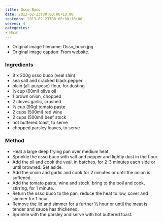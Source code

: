 ```yaml
---
title: Osso Buco
date: 2013-02-23T00:00:00+10:00
testedon: 2013-02-23T00:00:00+10:00
serves: 4
categories:
- Main
---
```







* Original image filename: Osso_buco.jpg
* Original image caption: From website.




### Ingredients

* 8 x 200g osso buco (veal shin)
* sea salt and cracked black pepper
* plain (all-purpose) flour, for dusting
* ¼ cup (60ml) olive oil
* 1 brown onion, chopped
* 2 cloves garlic, crushed
* ⅓ cup (90g) tomato paste
* 2 cups (500ml) red wine
* 2 cups (500ml) beef stock
* hot buttered toast, to serve
* chopped parsley leaves, to serve

### Method

* Heat a large deep frying pan over medium heat.
* Sprinkle the osso buco with salt and pepper and lightly dust in the flour.
* Add the oil and cook the veal, in batches, for 2-3 minutes each side or until browned. Set aside.
* Add the onion and garlic and cook for 2 minutes or until the onion is softened.
* Add the tomato paste, wine and stock, bring to the boil and cook, stirring, for 1 minute.
* Return the osso buco to the pan, reduce the heat to low, cover and simmer for 1 hour.
* Remove the lid and simmer for a further ½ hour or until the meat is tender and sauce has thickened.
* Sprinkle with the parsley and serve with hot buttered toast.
